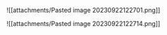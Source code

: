 ![[attachments/Pasted image 20230922122701.png]]

![[attachments/Pasted image 20230922122714.png]]

